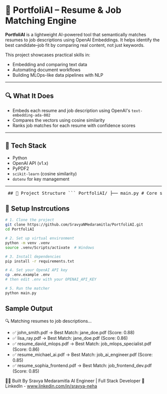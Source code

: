 # 📄 PortfoliAI – Resume & Job Matching Engine

**PortfoliAI** is a lightweight AI-powered tool that semantically matches resumes to job descriptions using OpenAI Embeddings. It helps identify the best candidate–job fit by comparing real content, not just keywords.

This project showcases practical skills in:
- Embedding and comparing text data
- Automating document workflows
- Building MLOps-like data pipelines with NLP

---

## 🔍 What It Does

- Embeds each resume and job description using OpenAI's `text-embedding-ada-002`
- Compares the vectors using cosine similarity
- Ranks job matches for each resume with confidence scores

---

## 🧠 Tech Stack

- Python
- OpenAI API (v1.x)
- PyPDF2
- `scikit-learn` (cosine similarity)
- `dotenv` for key management

---

<pre> ## 📂 Project Structure ``` PortfoliAI/ ├── main.py # Core script to run the matcher ├── embedder.py # PDF embedding logic ├── matcher.py # Cosine similarity matcher ├── data/ │ ├── resumes/ # Sample resumes (.pdf) │ └── jobs/ # Sample job descriptions (.pdf) ├── .env.example # Template for secret key ├── requirements.txt └── README.md ``` </pre>   

## 🚀 Setup Instrcutions

```bash
# 1. Clone the project
git clone https://github.com/SravyaNMedaramitla/PortfoliAI.git
cd PortfoliAI

# 2. Set up virtual environment
python -m venv .venv
source .venv/Scripts/activate  # Windows

# 3. Install dependencies
pip install -r requirements.txt

# 4. Set your OpenAI API key
cp .env.example .env
# then edit .env with your OPENAI_API_KEY

# 5. Run the matcher
python main.py

```
## Sample Output

🔍 Matching resumes to job descriptions...

- ✅ john_smith.pdf → Best Match: jane_doe.pdf (Score: 0.88)
- ✅ lisa_ray.pdf → Best Match: jane_doe.pdf (Score: 0.86)
- ✅ resume_david_mlops.pdf → Best Match: job_mlops_specialist.pdf (Score: 0.86)
- ✅ resume_michael_ai.pdf → Best Match: job_ai_engineer.pdf (Score: 0.85)
- ✅ resume_sophia_frontend.pdf → Best Match: job_frontend_dev.pdf (Score: 0.85)


🧑‍💻 Built By
Sravya Medaramitla
AI Engineer | Full Stack Developer
🔗 LinkedIn - www.linkedin.com/in/sravya-neha